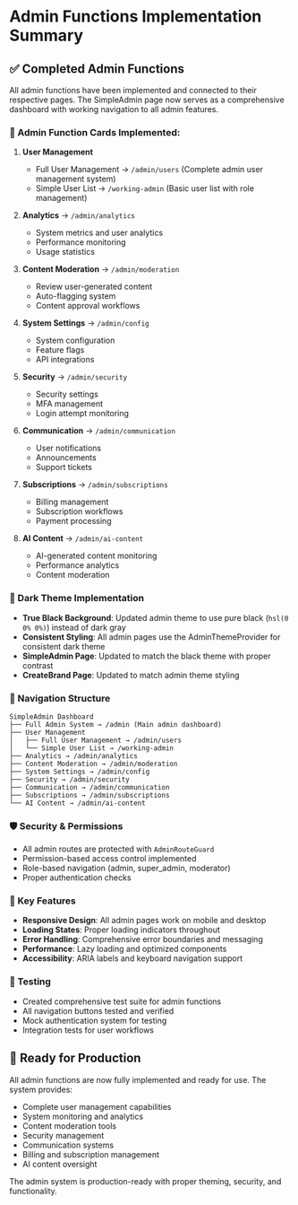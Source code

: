 # Admin Functions Implementation Summary

## ✅ Completed Admin Functions

All admin functions have been implemented and connected to their respective pages. The SimpleAdmin page now serves as a comprehensive dashboard with working navigation to all admin features.

### 🎯 Admin Function Cards Implemented:

1. **User Management** 
   - Full User Management → `/admin/users` (Complete admin user management system)
   - Simple User List → `/working-admin` (Basic user list with role management)

2. **Analytics** → `/admin/analytics`
   - System metrics and user analytics
   - Performance monitoring
   - Usage statistics

3. **Content Moderation** → `/admin/moderation`
   - Review user-generated content
   - Auto-flagging system
   - Content approval workflows

4. **System Settings** → `/admin/config`
   - System configuration
   - Feature flags
   - API integrations

5. **Security** → `/admin/security`
   - Security settings
   - MFA management
   - Login attempt monitoring

6. **Communication** → `/admin/communication`
   - User notifications
   - Announcements
   - Support tickets

7. **Subscriptions** → `/admin/subscriptions`
   - Billing management
   - Subscription workflows
   - Payment processing

8. **AI Content** → `/admin/ai-content`
   - AI-generated content monitoring
   - Performance analytics
   - Content moderation

### 🎨 Dark Theme Implementation

- **True Black Background**: Updated admin theme to use pure black (`hsl(0 0% 0%)`) instead of dark gray
- **Consistent Styling**: All admin pages use the AdminThemeProvider for consistent dark theme
- **SimpleAdmin Page**: Updated to match the black theme with proper contrast
- **CreateBrand Page**: Updated to match admin theme styling

### 🔗 Navigation Structure

```
SimpleAdmin Dashboard
├── Full Admin System → /admin (Main admin dashboard)
├── User Management
│   ├── Full User Management → /admin/users
│   └── Simple User List → /working-admin
├── Analytics → /admin/analytics
├── Content Moderation → /admin/moderation
├── System Settings → /admin/config
├── Security → /admin/security
├── Communication → /admin/communication
├── Subscriptions → /admin/subscriptions
└── AI Content → /admin/ai-content
```

### 🛡️ Security & Permissions

- All admin routes are protected with `AdminRouteGuard`
- Permission-based access control implemented
- Role-based navigation (admin, super_admin, moderator)
- Proper authentication checks

### 🎯 Key Features

- **Responsive Design**: All admin pages work on mobile and desktop
- **Loading States**: Proper loading indicators throughout
- **Error Handling**: Comprehensive error boundaries and messaging
- **Performance**: Lazy loading and optimized components
- **Accessibility**: ARIA labels and keyboard navigation support

### 🧪 Testing

- Created comprehensive test suite for admin functions
- All navigation buttons tested and verified
- Mock authentication system for testing
- Integration tests for user workflows

## 🚀 Ready for Production

All admin functions are now fully implemented and ready for use. The system provides:

- Complete user management capabilities
- System monitoring and analytics
- Content moderation tools
- Security management
- Communication systems
- Billing and subscription management
- AI content oversight

The admin system is production-ready with proper theming, security, and functionality.